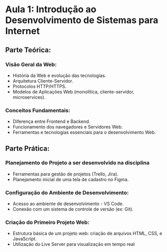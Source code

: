 # Aula 1: Introdução ao Desenvolvimento de Sistemas para Internet

## Parte Teórica:

### Visão Geral da Web:
 - História da Web e evolução das tecnologias.
 - Arquitetura Cliente-Servidor.
 - Protocolos HTTP/HTTPS.
 - Modelos de Aplicações Web (monolítica, cliente-servidor, microservices).
### Conceitos Fundamentais:
 - Diferença entre Frontend e Backend.
 - Funcionamento dos navegadores e Servidores Web.
 - Ferramentas e tecnologias essenciais para o desenvolvimento Web.

## Parte Prática:

### Planejamento do Projeto a ser desenvolvido na disciplina
 - Ferramentas para gestão de projetos (Trello, Jira).
 - Planejamento inicial de uma tela de cadastro no Figma.
### Configuração do Ambiente de Desenvolvimento:
 - Acesso ao ambiente de desenvolvimento - VS Code.
 - Conexão com um sistema de controle de versão (ex: Git).
### Criação do Primeiro Projeto Web:
 - Estrutura básica de um projeto web: criação de arquivos HTML, CSS, e JavaScript.
 - Utilização do Live Server para visualização em tempo real
